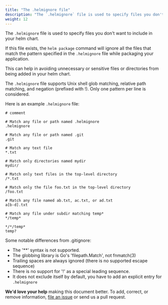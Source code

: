 ```yaml
---
title: "The .helmignore file"
description: "The `.helmignore` file is used to specify files you don't want to include in your helm chart."
weight: 12
---
```


The `.helmignore` file is used to specify files you don't want to include in
your helm chart.

If this file exists, the `helm package` command will ignore all the files that
match the pattern specified in the `.helmignore` file while packaging your
application.

This can help in avoiding unnecessary or sensitive files or directories from
being added in your helm chart.

The `.helmignore` file supports Unix shell glob matching, relative path
matching, and negation (prefixed with !). Only one pattern per line is
considered.

Here is an example `.helmignore` file:

```
# comment

# Match any file or path named .helmignore
.helmignore

# Match any file or path named .git
.git

# Match any text file
*.txt

# Match only directories named mydir
mydir/

# Match only text files in the top-level directory
/*.txt

# Match only the file foo.txt in the top-level directory
/foo.txt

# Match any file named ab.txt, ac.txt, or ad.txt
a[b-d].txt

# Match any file under subdir matching temp*
*/temp*

*/*/temp*
temp?
```

Some notable differences from .gitignore:
- The '**' syntax is not supported.
- The globbing library is Go's 'filepath.Match', not fnmatch(3)
- Trailing spaces are always ignored (there is no supported escape sequence)
- There is no support for '\!' as a special leading sequence.
- It does not exclude itself by default, you have to add an explicit entry for `.helmignore`


**We'd love your help** making this document better. To add, correct, or remove
information, [file an issue](https://github.com/helm/helm-www/issues) or send us a
pull request.
